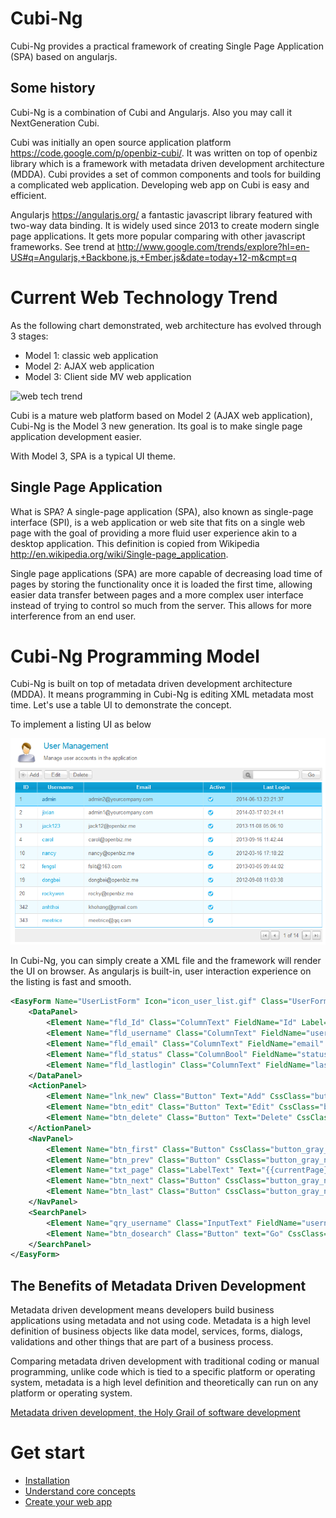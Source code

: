 Cubi-Ng
=======

Cubi-Ng provides a practical framework of creating Single Page Application (SPA) based on angularjs.

Some history
------------

Cubi-Ng is a combination of Cubi and Angularjs. Also you may call it NextGeneration Cubi. 

Cubi was initially an open source application platform https://code.google.com/p/openbiz-cubi/. It was written on top of openbiz library which is a framework with metadata driven development architecture (MDDA). Cubi provides a set of common components and tools for building a complicated web application. Developing web app on Cubi is easy and efficient.

Angularjs https://angularjs.org/ a fantastic javascript library featured with two-way data binding. It is widely used since 2013 to create modern single page applications. It gets more popular comparing with other javascript frameworks. See trend at http://www.google.com/trends/explore?hl=en-US#q=Angularjs,+Backbone.js,+Ember.js&date=today+12-m&cmpt=q

Current Web Technology Trend
============================
As the following chart demonstrated, web architecture has evolved through 3 stages:
- Model 1: classic web application
- Model 2: AJAX web application
- Model 3: Client side MV web application

![web tech trend](http://blog.octo.com/wp-content/uploads/2014/03/web-application-models-over-time.png)

Cubi is a mature web platform based on Model 2 (AJAX web application), Cubi-Ng is the Model 3 new generation. Its goal is to make single page application development easier.

With Model 3, SPA is a typical UI theme.

Single Page Application
-----------------------
What is SPA? A single-page application (SPA), also known as single-page interface (SPI), is a web application or web site that fits on a single web page with the goal of providing a more fluid user experience akin to a desktop application. This definition is copied from Wikipedia http://en.wikipedia.org/wiki/Single-page_application.

Single page applications (SPA) are more capable of decreasing load time of pages by storing the functionality once it is loaded the first time, allowing easier data transfer between pages and a more complex user interface instead of trying to control so much from the server. This allows for more interference from an end user. 

Cubi-Ng Programming Model
=========================
Cubi-Ng is built on top of metadata driven development architecture (MDDA). It means programming in Cubi-Ng is editing XML metadata most time. Let's use a table UI to demonstrate the concept.

To implement a listing UI as below

![User listing UI](https://raw.githubusercontent.com/rockycubi/cubi-ng/master/images/docs/user_list.png)

In Cubi-Ng, you can simply create a XML file and the framework will render the UI on browser. As angularjs is built-in, user  interaction experience on the listing is fast and smooth.
```xml
<EasyForm Name="UserListForm" Icon="icon_user_list.gif" Class="UserForm" Title="User Management" Description="Manage user accounts in the application" BizDataObj="system.do.UserDO" DataService="/system/users" TemplateEngine="Smarty" TemplateFile="system_right_listform.tpl.html"  Access="User.Administer_Users">
    <DataPanel>
        <Element Name="fld_Id" Class="ColumnText" FieldName="Id" Label="ID" Sortable="Y"/>
        <Element Name="fld_username" Class="ColumnText" FieldName="username" Label="Username" Link="{@home:url}/system/user_detail/{{dataobj.Id}}" Sortable="Y"/>
        <Element Name="fld_email" Class="ColumnText" FieldName="email" Label="Email" Sortable="Y"/>
		<Element Name="fld_status" Class="ColumnBool" FieldName="status" Label="Active" Sortable="Y" />
		<Element Name="fld_lastlogin" Class="ColumnText" FieldName="lastlogin" Label="Last Login" Sortable="Y" />
    </DataPanel>
    <ActionPanel>
        <Element Name="lnk_new" Class="Button" Text="Add" CssClass="button_gray_add" Description="new record (Insert)" Link="{@home:url}/system/user_new"/>
        <Element Name="btn_edit" Class="Button" Text="Edit" CssClass="button_gray_m" Link="{@home:url}/system/user_edit/{{selectedId}}"/>
        <Element Name="btn_delete" Class="Button" Text="Delete" CssClass="button_gray_m" Click="delete(selectedIndex)"/>    		
    </ActionPanel> 
    <NavPanel>
        <Element Name="btn_first" Class="Button" CssClass="button_gray_navi first" Click="gotoPage(1)"/>
        <Element Name="btn_prev" Class="Button" CssClass="button_gray_navi prev" Click="gotoPage(currentPage-1)"/>
        <Element Name="txt_page" Class="LabelText" Text="{{currentPage}} of {{totalPage}}"/>
        <Element Name="btn_next" Class="Button" CssClass="button_gray_navi next" Click="gotoPage(currentPage+1)"/>
        <Element Name="btn_last" Class="Button" CssClass="button_gray_navi last" Click="gotoPage(totalPage)"/>
    </NavPanel> 
    <SearchPanel>
        <Element Name="qry_username" Class="InputText" FieldName="username" CssClass="input_text_search"/>
        <Element Name="btn_dosearch" Class="Button" text="Go" CssClass="button_gray" Click="search()"/>       
    </SearchPanel>
</EasyForm>
```

The Benefits of Metadata Driven Development
-------------------------------------------
Metadata driven development means developers build business applications using metadata and not using code. Metadata is a high level definition of business objects like data model, services, forms, dialogs, validations and other things that are part of a business process.

Comparing metadata driven development with traditional coding or manual programming, unlike code which is tied to a specific platform or operating system, metadata is a high level definition and theoretically can run on any platform or operating system.

[Metadata driven development, the Holy Grail of software development](http://janvanderhaegen.com/2011/12/19/metadata-driven-development-the-holy-grail-of-software-development/)

Get start
=========
- [Installation](https://github.com/rockycubi/cubi-ng/wiki/Installation)
- [Understand core concepts](https://github.com/rockycubi/cubi-ng/wiki/Core-Concepts)
- [Create your web app](https://github.com/rockycubi/cubi-ng/wiki/Create-Web-App)
